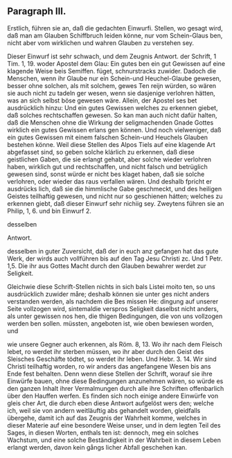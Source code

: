 
<!-- Seite 371 -->
Paragraph III.
--------------

Erstlich, führen sie an, daß die gedachten Einwurfi.
Stellen, wo gesagt wird, daß man am Glauben
Schiffbruch leiden könne, nur vom Schein-Glaus
ben, nicht aber vom wirklichen und wahren
Glauben zu verstehen sey.

Dieser Einwurf ist sehr schwach, und dem Zeugnis Antwort. der Schrift, 1 Tim. 1, 19. woder Apostel dem Glau: Ein gutes ben ein gut Gewissen auf eine klagende Weise beis Semiffen. füget, schnurstracks zuwider. Dadoch die Menschen, wenn ihr Glaube nur ein Schein-und Heuchel-Glaube gewesen, besser ohne solchen, als mit solchem, gewes Ten reijn würden, so wären sie auch nicht zu tadeln ger wesen, wenn sie dasjenige verlohren hätten, was an sich selbst böse gewesen wäre. Allein, der Apostel ses bet ausdrücklich hinzu: Und ein gutes Gewissen welches zu erkennen giebet, daß solches rechtschaffen gewesen. So kan man auch nicht dafür halten, daß die Menschen ohne die Wirkung der seligmachenden Gnade Gottes wirklich ein gutes Gewissen erlans gen können. Und noch vielweniger, daß ein gutes Gewissen mit einem falschen Schein-und Heuchels Glauben bestehen könne. Weil diese Stellen des Alpos Tiels auf eine klagende Art abgefasset sind, so geben solche klárlich zu erkennen, daß diese geistlichen Gaben, die sie erlangt gehabt, aber solche wieder verlohren haben, wirklich gut und rechtschaffen, und nicht falsch und betrüglich gewesen sind, sonst würde er nicht bes klaget haben, daß sie solche verlohren, oder wieder das raus verfallen wären. Und deshalb fpricht er ausdrücks lich, daß sie die himmlische Gabe geschmeckt, und des heiligen Geistes teilhaftig gewesen, und nicht nur so geschienen hátten; welches zu erkennen giebt, daß dieser Einwurf sehr nichiig sey. Zweytens führen sie an Philip, 1, 6. und bin Einwurf 2.

desselben



Antwort.
<!-- Seite 372 -->
desselben in guter Zuversicht, daß der in euch anz gefangen hat das gute Werk, der wirds auch vollführen bis auf den Tag Jesu Christi zc. Und 1 Petr. 1,5. Die ihr aus Gottes Macht durch den Glauben bewahrer werdet zur Seligkeit.

Gleichwie diese Schrift-Stellen nichts in sich bals Listei moito ten, so uns ausdrücklich zuwider måre; deshalb können sie unter ges nicht anders verstanden werden, als nachdem die Bes missen He: dingung auf unserer Seite vollzogen wird, sintemaldie verspros Seligkeit daselbst nicht anders, als unter gewissen nos hen, die thigen Bedingungen, die von uns vollzogen werden ben sollen. müssten, angeboten ist, wie oben bewiesen worden, und

wie unsere Gegner auch erkennen, als Röm. 8, 13. Wo ihr nach dem Fleisch lebet, ro werdet ihr sterben müssen, wo ihr aber durch den Geist des Sleisches Geschäfte tödtet, so werdet ihr leben. Und Hebr. 3. 14. Wir sind Christi teilhaftig worden, ro wir anders das angefangene Wesen bis ans Ende fest behalten. Denn wenn diese Stellen der Schrift, worauf sie ihre Einwürfe bauen, ohne diese Bedingungen anzunehmen wären, so würde es den ganzen Inhalt ihrer Vermalmungen durch alle ihre Schriften offenbarlich über den Hauffen werfen. Es finden sich noch einige andere Einwürfe von gleis cher Art, die durch eben diese Antwort aufgelöst wers den; welche ich, weil sie von andern weitläuftig abs gehandelt worden, gleidfalls übergehe, damit ich auf das Zeugnis der Wahrheit komme, welches in dieser Materie auf eine besondere Weise unser, und in dem legten Teil des Sages, in diesen Worten, enthals ten ist: dennoch, meg ein solches Wachstum, und eine solche Beständigkeit in der Wahrbeit in diesem Leben erlangt werden, davon kein gångs licher Abfall geschehen kan.

